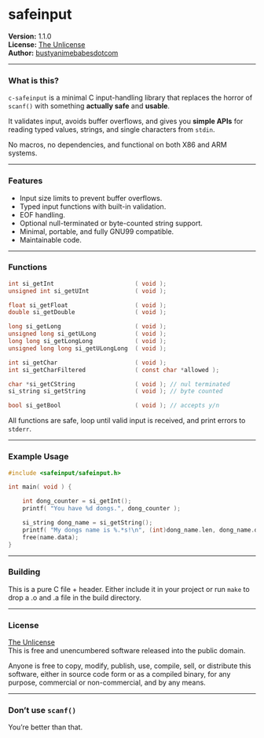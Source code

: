 # safeinput

**Version:** 1.1.0  
**License:** [The Unlicense](https://unlicense.org/)  
**Author:** [bustyanimebabesdotcom](https://github.com/bustyanimebabesdotcom)

---

### What is this?

`c-safeinput` is a minimal C input-handling library that replaces the horror of `scanf()` with something **actually safe** and **usable**.

It validates input, avoids buffer overflows, and gives you **simple APIs** for reading typed values, strings, and single characters from `stdin`.

No macros, no dependencies, and functional on both X86 and ARM systems.

---

### Features

- Input size limits to prevent buffer overflows.
- Typed input functions with built-in validation.
- EOF handling.
- Optional null-terminated or byte-counted string support.
- Minimal, portable, and fully GNU99 compatible.
- Maintainable code.

---

### Functions

```c
int si_getInt                       ( void );
unsigned int si_getUInt             ( void );

float si_getFloat                   ( void );
double si_getDouble                 ( void );

long si_getLong                     ( void );
unsigned long si_getULong           ( void );
long long si_getLongLong            ( void );
unsigned long long si_getULongLong  ( void );

int si_getChar                      ( void );
int si_getCharFiltered              ( const char *allowed );

char *si_getCString                 ( void ); // nul terminated
si_string si_getString              ( void ); // byte counted

bool si_getBool                     ( void ); // accepts y/n
```


All functions are safe, loop until valid input is received, and print errors to `stderr`.

---

### Example Usage

```c
#include <safeinput/safeinput.h>

int main( void ) {

    int dong_counter = si_getInt();
    printf( "You have %d dongs.", dong_counter );

    si_string dong_name = si_getString();
    printf( "My dongs name is %.*s!\n", (int)dong_name.len, dong_name.data );
    free(name.data);
}
```

---

### Building

This is a pure C file + header. Either include it in your project or run `make` to drop a .o and .a file in the build directory.

---

### License

[The Unlicense](https://unlicense.org/)  
This is free and unencumbered software released into the public domain.

Anyone is free to copy, modify, publish, use, compile, sell, or
distribute this software, either in source code form or as a compiled
binary, for any purpose, commercial or non-commercial, and by any
means.

---

### Don’t use `scanf()`  
You’re better than that.  
